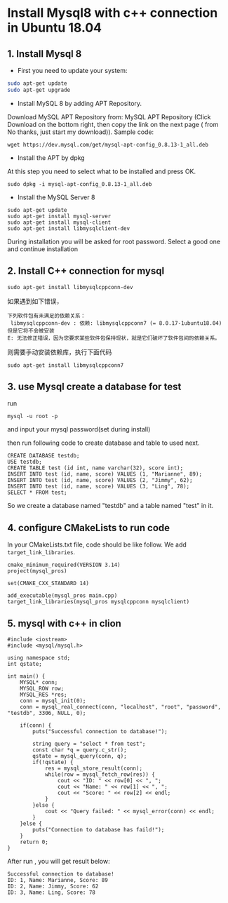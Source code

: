 # Install Mysql8 with c++ connection in Ubuntu 18.04

## 1. Install Mysql 8

- First you need to update your system:

```bash
sudo apt-get update
sudo apt-get upgrade
```

- Install MySQL 8 by adding APT Repository. 

Download MySQL APT Repository from: MySQL APT Repository (Click Download on the bottom right, then copy the link on the next page ( from No thanks, just start my download)). Sample code:

```
wget https://dev.mysql.com/get/mysql-apt-config_0.8.13-1_all.deb 
```

- Install the APT by dpkg

At this step you need to select what to be installed and press OK.

```
sudo dpkg -i mysql-apt-config_0.8.13-1_all.deb 
```

- Install the MySQL Server 8

```
sudo apt-get update
sudo apt-get install mysql-server
sudo apt-get install mysql-client
sudo apt-get install libmysqlclient-dev
```

During installation you will be asked for root password. Select a good one and continue installation

## 2.  Install C++ connection for mysql

```
sudo apt-get install libmysqlcppconn-dev
```

如果遇到如下错误，

```
下列软件包有未满足的依赖关系：
 libmysqlcppconn-dev : 依赖: libmysqlcppconn7 (= 8.0.17-1ubuntu18.04) 但是它将不会被安装
E: 无法修正错误，因为您要求某些软件包保持现状，就是它们破坏了软件包间的依赖关系。
```

则需要手动安装依赖库，执行下面代码

```
sudo apt-get install libmysqlcppconn7
```

## 3. use Mysql create a database for test

run

```
mysql -u root -p
```

and input your mysql password(set during install)

then run following code to create database and table to used next.

```
CREATE DATABASE testdb;
USE testdb;
CREATE TABLE test (id int, name varchar(32), score int);
INSERT INTO test (id, name, score) VALUES (1, "Marianne", 89);
INSERT INTO test (id, name, score) VALUES (2, "Jimmy", 62);
INSERT INTO test (id, name, score) VALUES (3, "Ling", 78);
SELECT * FROM test;
```
So we create a database named "testdb" and a table named "test" in it.

## 4.  configure CMakeLists to run code

In your CMakeLists.txt file, code should be like follow. We add `target_link_libraries`.

```
cmake_minimum_required(VERSION 3.14)
project(mysql_pros)

set(CMAKE_CXX_STANDARD 14)

add_executable(mysql_pros main.cpp)
target_link_libraries(mysql_pros mysqlcppconn mysqlclient)
```

## 5. mysql with c++ in clion

```
#include <iostream>
#include <mysql/mysql.h>

using namespace std;
int qstate;

int main() {
    MYSQL* conn;
    MYSQL_ROW row;
    MYSQL_RES *res;
    conn = mysql_init(0);
    conn = mysql_real_connect(conn, "localhost", "root", "password", "testdb", 3306, NULL, 0);

    if(conn) {
        puts("Successful connection to database!");

        string query = "select * from test";
        const char *q = query.c_str();
        qstate = mysql_query(conn, q);
        if(!qstate) {
            res = mysql_store_result(conn);
            while(row = mysql_fetch_row(res)) {
                cout << "ID: " << row[0] << ", ";
                cout << "Name: " << row[1] << ", ";
                cout << "Score: " << row[2] << endl;
            }
        }else {
            cout << "Query failed: " << mysql_error(conn) << endl;
        }
    }else {
        puts("Connection to database has faild!");
    }
    return 0;
}
```

After run , you will get result below:

```
Successful connection to database!
ID: 1, Name: Marianne, Score: 89
ID: 2, Name: Jimmy, Score: 62
ID: 3, Name: Ling, Score: 78
```
